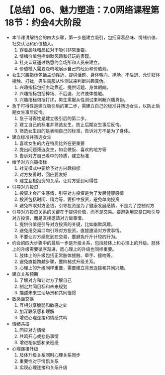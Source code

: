 # 【总结】06、魅力塑造：7.0网络课程第18节：约会4大阶段

-   本节课讲解约会的四大步骤，第一步是建立吸引，包括穿着品味、情绪价值、社交认证和价值植入。
    1.  穿着品味和品位对于吸引非常重要。
    2.  情绪价值包括幽默风趣和好玩的表现。
    3.  社交认证通过熟悉约会场所和人员来建立。
    4.  价值植入需要隐晦地展示自己的经历和价值观。
-   女生兴趣指标包括主动靠近、提供话题、身体朝向、捧场、不后退、允许肢体接触、打扰，男生需服从性测试来判断兴趣真伪。
    1.  兴趣指标包括主动靠近、提供话题、身体朝向。
    2.  兴趣指标包括捧场、不后退、允许肢体接触。
    3.  兴趣指标包括打扰，男生需服从性测试来判断兴趣真伪。
-   急于可得性是建立吸引后的第二步，需建立自己的标准并筛选女生，以防止后期女生事后反悔。
    1.  急于可得性是建立吸引后的第二步。
    2.  建立自己的标准并筛选女生，防止后期女生事后反悔。
    3.  筛选女生目的是表明自己的标准，告诉对方不是为了身体。
-   建立标准并筛选女生
    1.  喜欢女生的内在特质比外在更重要
    2.  提出问题筛选女生，如会做饭、喜欢的地方等
    3.  告诉对方自己看中的特质，建立标准
-   给予对方兴趣指标
    1.  社交模式中要给予对方兴趣指标
    2.  对方友善时，回应要友好
    3.  建立互相投资的关系，让对方感到可得性
-   引导对方投资
    1.  投资才会产生感情，引导对方投资是为了发展健康感情
    2.  投资包括时间、精力等，要折中投资，避免单向投资
    3.  避免榨取对方金钱，引导投资是为了健康发展感情，不是为了控制对方
-   引导对方投资关系的关键在于提供价值，而不是交易。要避免用交易口吻引导对方投资，而是直接邀请对方做事情。
    1.  提供价值是引导对方投资的关键，比如幽默风趣。
    2.  避免用交易口吻引导对方投资，直接邀请对方做事情。
    3.  不要让对方感觉到在交易，要避免斤斤计较的行为。
-   约会的四大步骤中的最后一步是升级关系，包括肢体上和心理上的升级。肢体上的升级需要循序渐进，而心理上的升级也同样重要。
    1.  肢体上的升级包括正常肢体接触、牵手、接吻等。
    2.  避免直接跨越步骤，要阶梯式升级关系。
    3.  心理上的升级同样重要，需要建立背景连接和共同兴趣。
-   建立关系预期
    1.  了解对方和让对方了解自己
    2.  制定共同目标和未来规划
    3.  描述未来生活场景和共同憧憬
-   敏感面交换
    1.  互相分享脆弱和敏感之处
    2.  加深联系感和理解
    3.  增进心理连接和情感共鸣
-   情绪共振
    1.  回应对方情绪
    2.  共鸣开心或悲伤事情
    3.  增进相似感和亲密感
-   心理连接升级
    1.  肢体升级关系同时心理关系同步
    2.  重要性对于情侣关系
    3.  实现心理连接和关系升级